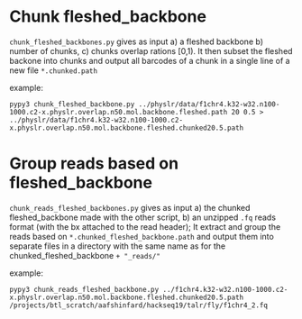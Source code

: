 # Chunk fleshed_backbone
`chunk_fleshed_backbones.py` gives as input a) a fleshed backbone b) number of chunks, c) chunks overlap rations [0,1). It then subset the fleshed backone into chunks and output all barcodes of a chunk in a single line of a new file `*.chunked.path`

example: 
```angular2
pypy3 chunk_fleshed_backbone.py ../physlr/data/f1chr4.k32-w32.n100-1000.c2-x.physlr.overlap.n50.mol.backbone.fleshed.path 20 0.5 > ../physlr/data/f1chr4.k32-w32.n100-1000.c2-x.physlr.overlap.n50.mol.backbone.fleshed.chunked20.5.path
```

# Group reads based on fleshed_backbone
`chunk_reads_fleshed_backbones.py` gives as input a) the chunked fleshed_backbone made with the other script, b) an unzipped `.fq` reads format (with the bx attached to the read header); It extract and group the reads based on `*.chunked_fleshed_backbone.path` and output them into separate files in a directory with the same name as for the chunked_fleshed_backbone `+ "_reads/"`

example:

```angular2
pypy3 chunk_reads_fleshed_backbone.py ../f1chr4.k32-w32.n100-1000.c2-x.physlr.overlap.n50.mol.backbone.fleshed.chunked20.5.path /projects/btl_scratch/aafshinfard/hackseq19/talr/fly/f1chr4_2.fq
``` 